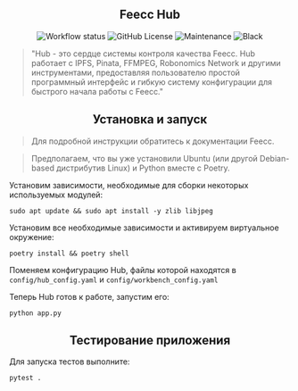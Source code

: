 <h2 align="center">Feecc Hub</h2>

<p align="center">
    <img alt="Workflow status" src="https://img.shields.io/github/workflow/status/NETMVAS/feecc-agent-morsvyaz/Python%20CI?label=CI%20checks">
    <img alt="GitHub License" src="https://img.shields.io/github/license/NETMVAS/feecc-agent-morsvyaz">
    <img alt="Maintenance" src="https://img.shields.io/maintenance/yes/2021">
    <img alt="Black" src="https://img.shields.io/badge/code%20style-black-000000.svg">
</p>

> "Hub - это сердце системы контроля качества Feecc. Hub работает с IPFS, Pinata, FFMPEG, Robonomics Network и другими инструментами, предоставляя пользователю простой программный интерфейс и гибкую систему конфигурации для быстрого начала работы с Feecc."

<h2 align="center">Установка и запуск</h2>

> Для подробной инструкции обратитесь к документации Feecc.


> Предполагаем, что вы уже установили Ubuntu (или другой Debian-based дистрибутив Linux) и Python вместе с Poetry.

Установим зависимости, необходимые для сборки некоторых используемых модулей:

`sudo apt update && sudo apt install -y zlib libjpeg`

Установим все необходимые зависимости и активируем виртуальное окружение:

`poetry install && poetry shell`

Поменяем конфигурацию Hub, файлы которой находятся в `config/hub_config.yaml` и `config/workbench_config.yaml`

Теперь Hub готов к работе, запустим его:

`python app.py`

<h2 align="center">Тестирование приложения</h2>

Для запуска тестов выполните:

`pytest .`
